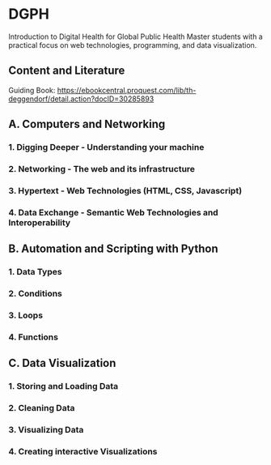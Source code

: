 # DGPH
Introduction to Digital Health for Global Public Health Master students with a practical focus on web technologies, programming, and data visualization.

## Content and Literature

Guiding Book: https://ebookcentral.proquest.com/lib/th-deggendorf/detail.action?docID=30285893


## A. Computers and Networking
### 1. Digging Deeper - Understanding your machine
### 2. Networking - The web and its infrastructure
### 3. Hypertext - Web Technologies (HTML, CSS, Javascript)
### 4. Data Exchange - Semantic Web Technologies and Interoperability

## B. Automation and Scripting with Python
### 1. Data Types
### 2. Conditions
### 3. Loops
### 4. Functions

## C. Data Visualization
### 1. Storing and Loading Data
### 2. Cleaning Data
### 3. Visualizing Data
### 4. Creating interactive Visualizations

